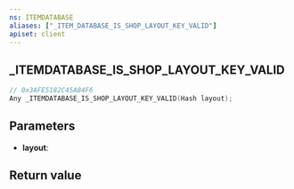 ```yaml
---
ns: ITEMDATABASE
aliases: ["_ITEM_DATABASE_IS_SHOP_LAYOUT_KEY_VALID"]
apiset: client
---
```

## _ITEMDATABASE_IS_SHOP_LAYOUT_KEY_VALID

```c
// 0x3AFE5182C45A84F6
Any _ITEMDATABASE_IS_SHOP_LAYOUT_KEY_VALID(Hash layout);
```


## Parameters
* **layout**:

## Return value